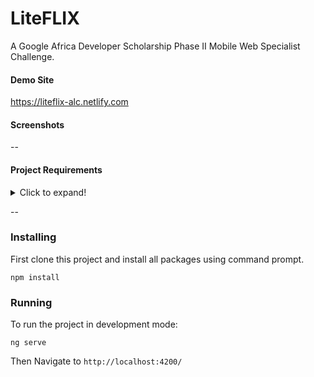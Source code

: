 # LiteFLIX
A Google Africa Developer Scholarship Phase II Mobile Web Specialist Challenge.


#### Demo Site
https://liteflix-alc.netlify.com

#### Screenshots


--

#### Project Requirements
<details>
  <summary>Click to expand!</summary>
  
    
#####Google Africa Developer Scholarship Phase II 


Mobile Web Specialist Challenge I


Tuesday  14th, October - Monday 22nd October 2019


Building a mini-netflix


***Description***

This challenge is to build a mini-netflix web application with Angular.
This challenge will be completed in teams.
Make sure to join your team in our Slack workspace to collaborate with other team members.


**Requirements:**
1. Every member of your team should complete this course  Angular Fundamentals 


**User Story:**

As a user:

1. I should be able to view all movies on the homepage: The movie image, movie title and year of production
2. I should be able to search for movie titles containing certain words
3. I should be able to click on a movie and it should display more details about the movie like Rated,  Released,  Runtime,  Genre,  Director,  Writer,  Actors,  Plot,  Language,  Country,  Awards any other you want to display.
4. I should be able to favorite movies I like and it should persist even if the browser tab is refreshed (HINT: use session storage)
5. There should be a favorites page that shows my favorite movies


**BONUS**:

* Implement authentication in express js where as a user, I can persist my favorite movies forever and remove movies from my favorites list. Use any DB of your choice (remember the SQL content from Phase 1 )
* Use Firebase for your backend.


NOTE:

1. This challenge should be approached as an individual challenge but you should collaborate with teammates and mentors to get insights and help when blocked.
2. You are free to use any kind of design, you can however check out sites like netflix.com, awwwards.com and dribble for design inspirations. Keep the design simple though.




**How to submit:**

1. Create a repository on GitHub to house the source code for your Frontend and Backend (if you wish to do the bonus section) Code 
2. When done, deploy the Frontend project to netlify and include a link to the web app on the repo and the backend to heroku
3. Include a readme.md file in the repository with steps on how to run the project locally.


Share your project
* This will be an individual project but you can ask questions on your PLG slack group, the challenge will officially end 22nd of October 2019.


                Next Steps on or before  23rd October 2019


1. Share your project with your teammates with details of your project so that they can give comments and feedback.
2. Share what you have done with the world. Share your project (Links/Screenshots) on social media using #150DaysofALC4 #GoogleAfricaDeveloperScholarship and tag @Andela_ALC

</details>

--

### Installing

First clone this project and install all packages using command prompt.

```
npm install
```

### Running

To run the project in development mode:

```
ng serve
```

Then Navigate to `http://localhost:4200/`
